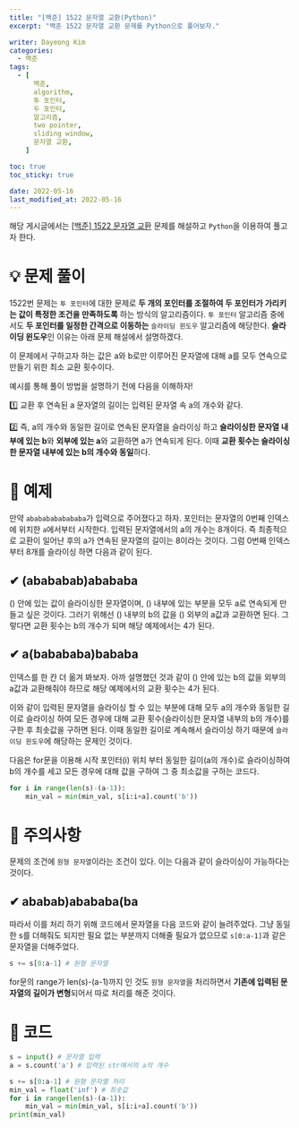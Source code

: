 ```yaml
---
title: "[백준] 1522 문자열 교환(Python)"
excerpt: "백준 1522 문자열 교환 문제를 Python으로 풀어보자."

writer: Dayeong Kim
categories:
  - 백준
tags:
  - [
      백준,
      algorithm,
      투 포인터,
      두 포인터,
      알고리즘,
      two pointer,
      sliding window,
      문자열 교환,
    ]

toc: true
toc_sticky: true

date: 2022-05-16
last_modified_at: 2022-05-16
---
```


해당 게시글에서는 [[백준] 1522 문자열 교환](https://www.acmicpc.net/problem/1522) 문제를 해설하고 `Python`을 이용하여 풀고자 한다.

# 💡 문제 풀이

1522번 문제는 `투 포인터`에 대한 문제로 **두 개의 포인터를 조절하여 두 포인터가 가리키는 값이 특정한 조건을 만족하도록** 하는 방식의 알고리즘이다. `투 포인터` 알고리즘 중에서도 **두 포인터를 일정한 간격으로 이동하는** `슬라이딩 윈도우` 알고리즘에 해당한다. **슬라이딩 윈도우**인 이유는 아래 문제 해설에서 설명하겠다.

이 문제에서 구하고자 하는 값은 a와 b로만 이루어진 문자열에 대해 a를 모두 연속으로 만들기 위한 최소 교환 횟수이다.

예시를 통해 풀이 방법을 설명하기 전에 다음을 이해하자!

1️⃣ 교환 후 연속된 a 문자열의 길이는 입력된 문자열 속 a의 개수와 같다.

2️⃣ 즉, a의 개수와 동일한 길이로 연속된 문자열을 슬라이싱 하고 **슬라이싱한 문자열 내부에 있는 b**와 **외부에 있는 a**와 교환하면 a가 연속되게 된다. 이때 **교환 횟수는 슬라이싱한 문자열 내부에 있는 b의 개수와 동일**하다.

# 🔎 예제

만약 `abababababababa`가 입력으로 주어졌다고 하자. 포인터는 문자열의 0번째 인덱스에 위치한 `a`에서부터 시작한다. 입력된 문자열에서의 a의 개수는 8개이다. 즉 최종적으로 교환이 일어난 후의 a가 연속된 문자열의 길이는 8이라는 것이다. 그럼 0번째 인덱스부터 8개를 슬라이싱 하면 다음과 같이 된다.

## ✔ (abababab)abababa

() 안에 있는 값이 슬라이싱한 문자열이며, () 내부에 있는 부분을 모두 a로 연속되게 만들고 싶은 것이다. 그러기 위해선 () 내부의 b의 값을 () 외부의 a값과 교환하면 된다. 그렇다면 교환 횟수는 b의 개수가 되며 해당 예제에서는 4가 된다.

## ✔ a(babababa)bababa

인덱스를 한 칸 더 옮겨 봐보자. 아까 설명했던 것과 같이 () 안에 있는 b의 값을 외부의 a값과 교환해줘야 하므로 해당 예제에서의 교환 횟수는 4가 된다.

이와 같이 입력된 문자열을 슬라이싱 할 수 있는 부분에 대해 모두 a의 개수와 동일한 길이로 슬라이싱 하여 모든 경우에 대해 교환 횟수(슬라이싱한 문자열 내부의 b의 개수)를 구한 후 최솟값을 구하면 된다. 이때 동일한 길이로 계속해서 슬라이싱 하기 때문에 `슬라이딩 윈도우`에 해당하는 문제인 것이다.

다음은 for문을 이용해 시작 포인터(i) 위치 부터 동일한 길이(a의 개수)로 슬라이싱하여 b의 개수를 세고 모든 경우에 대해 값을 구하여 그 중 최소값을 구하는 코드다.

```python
for i in range(len(s)-(a-1)):
    min_val = min(min_val, s[i:i+a].count('b'))
```

# 📌 주의사항

문제의 조건에 `원형 문자열`이라는 조건이 있다. 이는 다음과 같이 슬라이싱이 가능하다는 것이다.

## ✔ ababab)abababa(ba

따라서 이를 처리 하기 위해 코드에서 문자열을 다음 코드와 같이 늘려주었다. 그냥 동일한 s를 더해줘도 되지만 필요 없는 부분까지 더해줄 필요가 없으므로 `s[0:a-1]`과 같은 문자열을 더해주었다.

```python
s += s[0:a-1] # 원형 문자열
```

for문의 range가 len(s)-(a-1)까지 인 것도 `원형 문자열`을 처리하면서 **기존에 입력된 문자열의 길이가 변형**되어서 따로 처리를 해준 것이다.

# 📂 코드

```python
s = input() # 문자열 입력
a = s.count('a') # 입력된 str에서의 a의 개수

s += s[0:a-1] # 원형 문자열 처리
min_val = float('inf') # 최솟값
for i in range(len(s)-(a-1)):
    min_val = min(min_val, s[i:i+a].count('b'))
print(min_val)
```
